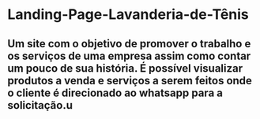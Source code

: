# Landing-Page-Lavanderia-de-Tênis

   ## Um site com o objetivo de promover o trabalho e os serviços de uma empresa assim como contar um pouco de sua história. É possível visualizar produtos a venda e serviços a serem feitos onde o cliente é direcionado ao whatsapp para a solicitação.u
